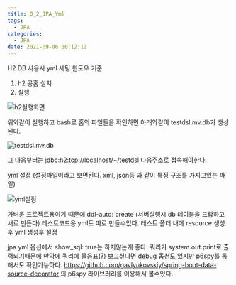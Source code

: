 ```yaml
---
title: 0_2_JPA_Yml
tags:
  - JPA
categories:
  - JPA
date: 2021-09-06 00:12:12
---
```



H2 DB 사용시 yml 세팅
윈도우 기준
1. h2 공홈 설치
2. 실행

![h2실행화면](/review_img/JPA/2.PNG)

위와같이 실행하고 bash로 홈의 파일들을 확인하면 아래와같이 testdsl.mv.db가 생성된다.

![testdsl.mv.db](/review_img/JPA/3.PNG)

그 다음부터는 jdbc:h2:tcp://localhost/~/testdsl 다음주소로 접속해야한다.

yml 설정 (설정파일이라고 보면된다. xml, json등 과 같이 특정 구조를 가지고있는 파일)

![yml설정](/review_img/JPA/4.PNG)

가벼운 프로젝트용이기 때문에 ddl-auto: create (서버실행시 db 테이블을 드랍하고 새로 만든다)
테스트코드용 yml도 따로 만들수있다. 테스트 폴더 내에 resource 생성후 yml 생성후 설정

jpa yml 옵션에서 show_sql: true는 하지않는게 좋다. 쿼리가 system.out.print로 출력되기때문에
만약에 쿼리에 물음표(?) 보고싶다면 debug 옵션도 있지만 p6spy를 통해서도 확인가능하다.
https://github.com/gavlyukovskiy/spring-boot-data-source-decorator 의 p6spy 라이브러리를 이용해서 볼수있다.



